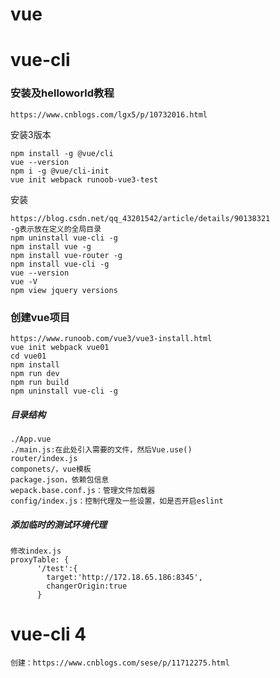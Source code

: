 # vue

# vue-cli

### 安装及helloworld教程

```
https://www.cnblogs.com/lgx5/p/10732016.html
```

安装3版本

```
npm install -g @vue/cli
vue --version
npm i -g @vue/cli-init
vue init webpack runoob-vue3-test
```



安装

```
https://blog.csdn.net/qq_43201542/article/details/90138321
-g表示放在定义的全局目录
npm uninstall vue-cli -g
npm install vue -g
npm install vue-router -g
npm install vue-cli -g
vue --version
vue -V
npm view jquery versions
```



### 创建vue项目

```
https://www.runoob.com/vue3/vue3-install.html
vue init webpack vue01
cd vue01
npm install
npm run dev
npm run build
npm uninstall vue-cli -g
```

##### 目录结构

```
./App.vue 
./main.js:在此处引入需要的文件，然后Vue.use()
router/index.js
componets/，vue模板
package.json，依赖包信息
wepack.base.conf.js：管理文件加载器
config/index.js：控制代理及一些设置，如是否开启eslint
```

##### 添加临时的测试环境代理

```
修改index.js
proxyTable: {
      '/test':{
        target:'http://172.18.65.186:8345',
        changerOrigin:true
      }
```

# vue-cli 4

```
创建：https://www.cnblogs.com/sese/p/11712275.html
```

